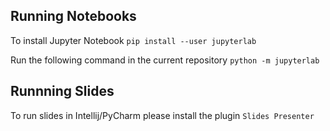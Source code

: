 ## Running Notebooks

To install Jupyter Notebook
`pip install --user jupyterlab`

Run the following command in the current repository
`python -m jupyterlab`

## Runnning Slides

To run slides in Intellij/PyCharm please install the plugin `Slides Presenter`
